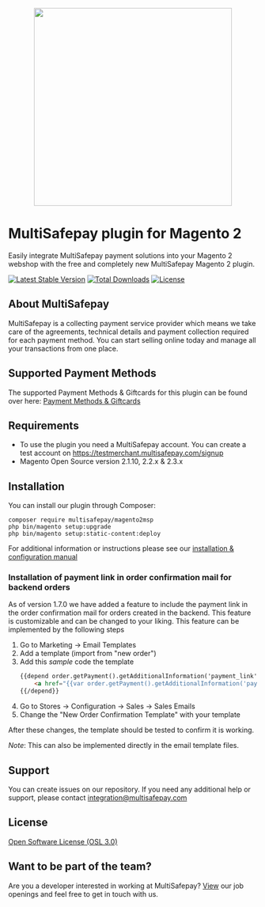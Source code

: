<p align="center">
  <img src="https://www.multisafepay.com/img/multisafepaylogo.svg" width="400px" position="center">
</p>

# MultiSafepay plugin for Magento 2

Easily integrate MultiSafepay payment solutions into your Magento 2 webshop with the free and completely new MultiSafepay Magento 2 plugin.

[![Latest Stable Version](https://img.shields.io/packagist/v/multisafepay/magento2msp.svg)](https://packagist.org/packages/multisafepay/magento2msp)
[![Total Downloads](https://img.shields.io/packagist/dt/multisafepay/magento2msp.svg)](https://packagist.org/packages/multisafepay/magento2msp)
[![License](https://img.shields.io/packagist/l/multisafepay/magento2msp.svg)](https://github.com/MultiSafepay/Magento2Msp/blob/master/LICENSE.md)

## About MultiSafepay ##
MultiSafepay is a collecting payment service provider which means we take care of the agreements, technical details and payment collection required for each payment method. You can start selling online today and manage all your transactions from one place.
## Supported Payment Methods ##
The supported Payment Methods & Giftcards for this plugin can be found over here: [Payment Methods & Giftcards](https://docs.multisafepay.com/plugins/magento2/faq/#available-payment-methods-in-magento-2)

## Requirements
- To use the plugin you need a MultiSafepay account. You can create a test account on https://testmerchant.multisafepay.com/signup
- Magento Open Source version 2.1.10, 2.2.x & 2.3.x

## Installation
You can install our plugin through Composer:
```shell
composer require multisafepay/magento2msp
php bin/magento setup:upgrade
php bin/magento setup:static-content:deploy
```

For additional information or instructions please see our [installation & configuration manual](https://docs.multisafepay.com/plugins/magento2/manual/)
 
### Installation of payment link in order confirmation mail for backend orders
As of version 1.7.0 we have added a feature to include the payment link in the order confirmation mail for orders created in the backend.
This feature is customizable and can be changed to your liking.
This feature can be implemented by the following steps
1. Go to Marketing -> Email Templates
2. Add a template (import from "new order")
3. Add this *sample* code the template
    ````html
    {{depend order.getPayment().getAdditionalInformation('payment_link')}}
        <a href="{{var order.getPayment().getAdditionalInformation('payment_link')}}">Pay now with {{var order.getPayment().getAdditionalInformation('method_title')}}</a>
    {{/depend}}
    ````
4. Go to Stores -> Configuration -> Sales -> Sales Emails
5. Change the "New Order Confirmation Template" with your template

After these changes, the template should be tested to confirm it is working.

*Note*: This can also be implemented directly in the email template files.

## Support
You can create issues on our repository. If you need any additional help or support, please contact <a href="mailto:integration@multisafepay.com">integration@multisafepay.com</a>

## License
[Open Software License (OSL 3.0)](https://github.com/MultiSafepay/Magento2Msp/blob/master/LICENSE.md)

## Want to be part of the team?
Are you a developer interested in working at MultiSafepay? [View](https://www.multisafepay.com/nl_nl/careers/#jobopenings) our job openings and feel free to get in touch with us.
